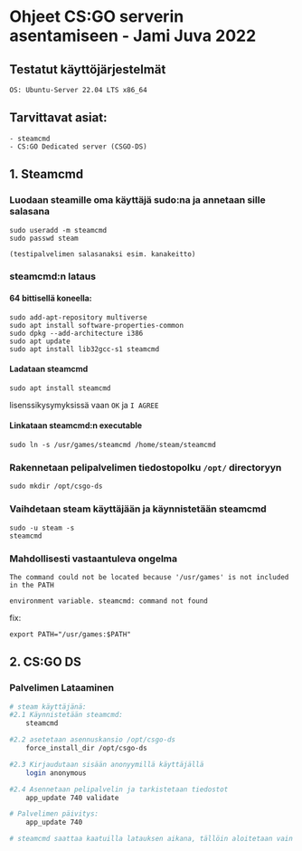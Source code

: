 # Ohjeet CS:GO serverin asentamiseen - Jami Juva 2022

## Testatut käyttöjärjestelmät
``OS: Ubuntu-Server 22.04 LTS x86_64``

## Tarvittavat asiat:
    - steamcmd
    - CS:GO Dedicated server (CSGO-DS)

## 1. Steamcmd

### Luodaan steamille oma käyttäjä sudo:na ja annetaan sille salasana
```
sudo useradd -m steamcmd
sudo passwd steam

(testipalvelimen salasanaksi esim. kanakeitto)
```

### steamcmd:n lataus

#### 64 bittisellä koneella:
```
sudo add-apt-repository multiverse
sudo apt install software-properties-common
sudo dpkg --add-architecture i386
sudo apt update
sudo apt install lib32gcc-s1 steamcmd
```
#### Ladataan steamcmd
 ``sudo apt install steamcmd``

lisenssikysymyksissä vaan ``OK`` ja ``I AGREE``

#### Linkataan steamcmd:n executable
 ``sudo ln -s /usr/games/steamcmd /home/steam/steamcmd``


### Rakennetaan pelipalvelimen tiedostopolku ``/opt/`` directoryyn
    sudo mkdir /opt/csgo-ds

### Vaihdetaan steam käyttäjään ja käynnistetään steamcmd
    sudo -u steam -s
    steamcmd
### Mahdollisesti vastaantuleva ongelma
    The command could not be located because '/usr/games' is not included in the PATH

    environment variable. steamcmd: command not found
fix:

``export PATH="/usr/games:$PATH"``

## 2. CS:GO DS
### Palvelimen Lataaminen
```bash
# steam käyttäjänä:
#2.1 Käynnistetään steamcmd:
    steamcmd

#2.2 asetetaan asennuskansio /opt/csgo-ds
    force_install_dir /opt/csgo-ds

#2.3 Kirjaudutaan sisään anonyymillä käyttäjällä
    login anonymous

#2.4 Asennetaan pelipalvelin ja tarkistetaan tiedostot
    app_update 740 validate

# Palvelimen päivitys:
    app_update 740

# steamcmd saattaa kaatuilla latauksen aikana, tällöin aloitetaan vain kohdasta 2.1
```
